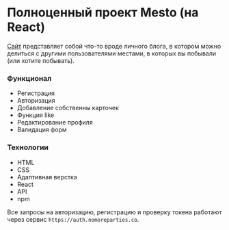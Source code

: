 # Полноценный проект Mesto (на React) 
[Сайт](https://arti-d.github.io/react-mesto-auth/) представляет собой что-то вроде личного блога, в котором можно делиться с другими пользователями местами, в которых вы побывали (или хотите побывать).
### Функционал 
- Регистрация 
- Авторизация 
- Добавление собственны карточек
- Функция like
- Редактирование профиля
- Валидация форм

### Технологии
- HTML
- CSS
- Адаптивная верстка
- React
- API
- npm

Все запросы на авторизацию, регистрацию и проверку токена работают через сервис `https://auth.nomoreparties.co`.
